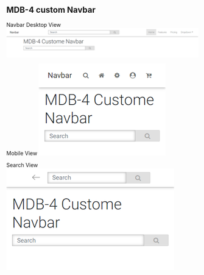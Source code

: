 
## MDB-4 custom Navbar

Navbar Desktop View
![Navbar Desktop](https://github.com/mirsujat/TubeLight/blob/master/mdb-4/src/img/navbar-desktop.png)


Mobile View
![Navbar Mobile](https://github.com/mirsujat/TubeLight/blob/master/mdb-4/src/img/navbar-mobile-1.png)

Search View
![Navbar Mobile](https://github.com/mirsujat/TubeLight/blob/master/mdb-4/src/img/navbar-mobile-2.png)
